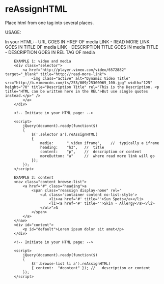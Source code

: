 reAssignHTML
============

Place html from one tag into several places.

USAGE:

  In your HTML:
		- URL GOES IN HREF OF media LINK
		- READ MORE LINK GOES IN TITLE OF media LINK
		- DESCRIPTION TITLE GOES IN media TITLE
		- DESCRIPTION GOES IN REL TAG OF media

		EXAMPLE 1: video and media
		<div class="selector">
			<a href="http://player.vimeo.com/video/6572882" target="_blank" title="http://read-more-link">
				<img class="active" alt="Dynamic Video Title" src="http://b.vimeocdn.com/ts/253/009/25300965_100.jpg" width="125" height="70" title="Description Title" rel="This is the Description. <p title='HTML can be written here in the REL'>But use single quotes instead.</p>" />
			</a>
		</div>

		<!-- Initiate in your HTML page: -->

		<script>
			jQuery(document).ready(function($)
			{
				$('.selector a').reAssignHTML(
				{
					media:		".video iframe",	//	typically a iframe
					heading:	"h3",	//	title
					content:	"p",	//	description or content
					moreButton:	"a"		//	where read more link will go
				});
			});
		</script>

		EXAMPLE 2: content
		<nav class="content browse-list">
			<a href="#" class="heading">a
				<span class="reassign display-none" rel="
					<ul class='container content no-list-style'>
						<li><a href='#' title=''>Sun Spots</a></li>
						<li><a href='#' title=''>Skin - Allergy</a></li>
					</ul>">A
				</span>
			</a>
		</nav>
		<div id="content">
			<p id="default">Lorem ipsum dolor sit amet</p>
		</div>

		<!-- Initiate in your HTML page: -->

		<script>
			jQuery(document).ready(function($)
			{
				$('.browse-list li a').reAssignHTML(
				{ content:	"#content" }); //	description or content
			});
		</script>